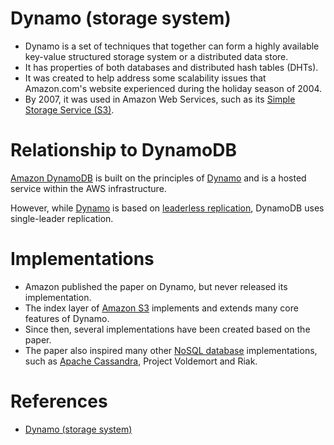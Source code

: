 # Dynamo (storage system)
- Dynamo is a set of techniques that together can form a highly available key-value structured storage system or a distributed data store. 
- It has properties of both databases and distributed hash tables (DHTs). 
- It was created to help address some scalability issues that Amazon.com's website experienced during the holiday season of 2004.
- By 2007, it was used in Amazon Web Services, such as its [Simple Storage Service (S3)](../../../2_AWSComponents/7_StorageServices/3_ObjectStorageS3/Readme.md).

# Relationship to DynamoDB
[Amazon DynamoDB](../../../2_AWSComponents/6_DatabaseServices/AmazonDynamoDB/Readme.md) is built on the principles of [Dynamo]() and is a hosted service within the AWS infrastructure.

However, while [Dynamo](https://en.wikipedia.org/wiki/Dynamo_(storage_system)) is based on [leaderless replication](../../0_SystemGlossaries/Database/ReplicationAndDataConsistency.md), DynamoDB uses single-leader replication.

# Implementations
- Amazon published the paper on Dynamo, but never released its implementation. 
- The index layer of [Amazon S3](../../../2_AWSComponents/7_StorageServices/3_ObjectStorageS3/Readme.md) implements and extends many core features of Dynamo. 
- Since then, several implementations have been created based on the paper. 
- The paper also inspired many other [NoSQL database](Readme.md) implementations, such as [Apache Cassandra](ApacheCasandra.md), Project Voldemort and Riak.

# References
- [Dynamo (storage system)](https://en.wikipedia.org/wiki/Dynamo_(storage_system))
